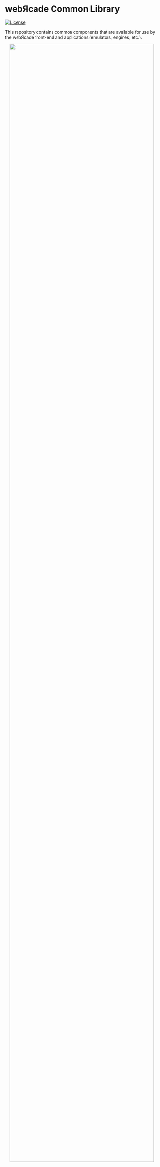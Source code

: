 # webЯcade Common Library

[![License](https://img.shields.io/badge/License-Apache%202.0-blue.svg)](https://opensource.org/licenses/Apache-2.0)

This repository contains common components that are available for use by the webЯcade [front-end](https://docs.webrcade.com/userguide/) and [applications](https://docs.webrcade.com/apps/) ([emulators](https://docs.webrcade.com/apps/emulators/), [engines](https://docs.webrcade.com/apps/engines/), etc.).

<p align="center">
 <a href="https://play.webrcade.com">
  <img src="https://docs.webrcade.com/assets/images/feed/format/feeds.png" width="97%">
 </a>
</p>

## LICENSE

Licensed under the Apache License, Version 2.0 (the "License"); you may not use this file except in compliance with the License. You may obtain a copy of the License at

http://www.apache.org/licenses/LICENSE-2.0

Unless required by applicable law or agreed to in writing, software distributed under the License is distributed on an "AS IS" BASIS, WITHOUT WARRANTIES OR CONDITIONS OF ANY KIND, either express or implied. See the License for the specific language governing permissions and limitations under the License.
